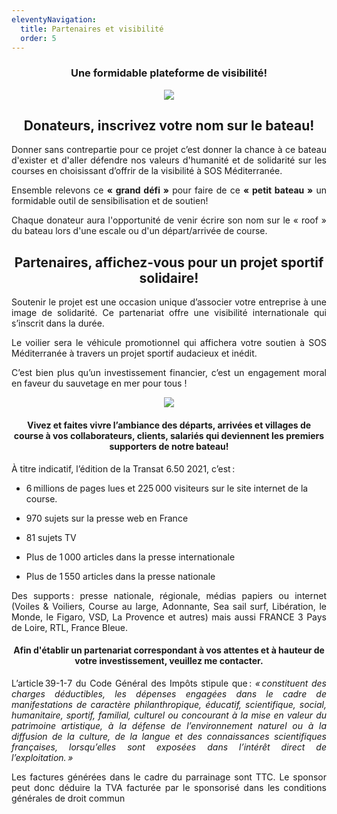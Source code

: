 ```yaml
---
eleventyNavigation:
  title: Partenaires et visibilité
  order: 5
---
```

<h3 style="text-align: center">Une formidable plateforme de visibilité!</h3><p style="text-align: center"><img src="/images/covering_ok_taille.png"></p><h2 style="text-align: center">Donateurs, inscrivez votre nom sur le bateau!</h2><p style="text-align: justify">Donner sans contrepartie pour ce projet c’est donner la chance à ce bateau d'exister et d'aller défendre nos valeurs d'humanité et de solidarité sur les courses en choisissant d’offrir de la visibilité à SOS Méditerranée.</p><p style="text-align: justify">Ensemble relevons ce <strong>«&nbsp;grand défi&nbsp;»</strong> pour faire de ce <strong>«&nbsp;petit bateau&nbsp;»</strong> un formidable outil de sensibilisation et de soutien!</p><p style="text-align: justify">Chaque donateur aura l'opportunité de venir écrire son nom sur le «&nbsp;roof&nbsp;» du bateau lors d'une escale ou d'un départ/arrivée de course.</p><h2 style="text-align: center">Partenaires, affichez-vous pour un projet sportif solidaire!</h2><p style="text-align: justify">Soutenir le projet est une occasion unique d’associer votre entreprise à une image de solidarité. Ce partenariat offre une visibilité internationale qui s’inscrit dans la durée.</p><p style="text-align: justify">Le voilier sera le véhicule promotionnel qui affichera votre soutien à SOS Méditerranée à travers un projet sportif audacieux et inédit.</p><p style="text-align: justify">C’est bien plus qu’un investissement financier, c’est un engagement moral en faveur du sauvetage en mer pour tous&nbsp;!</p><p style="text-align: center"><img src="/images/village.jpg"></p><h4 style="text-align: center">Vivez et faites vivre l’ambiance des départs, arrivées et villages de course à vos collaborateurs, clients, salariés qui deviennent les premiers supporters de notre bateau!</h4>

À titre indicatif, l’édition de la Transat 6.50 2021, c’est :

*   6 millions de pages lues et 225 000 visiteurs sur le site internet de la course.
    
*   970 sujets sur la presse web en France
    
*   81 sujets TV
    
*   Plus de 1 000 articles dans la presse internationale
    
*   Plus de 1 550 articles dans la presse nationale
    

<p style="text-align: justify">Des supports : presse nationale, régionale, médias papiers ou internet (Voiles &amp; Voiliers, Course au large, Adonnante, Sea sail surf, Libération, le Monde, le Figaro, VSD, La Provence et autres) mais aussi FRANCE 3 Pays de Loire, RTL, France Bleue.</p><h4 style="text-align: center"><strong>Afin d'établir un partenariat correspondant à vos attentes et à hauteur de votre investissement, veuillez me contacter.</strong></h4><p style="text-align: justify">L’article 39-1-7 du Code Général des Impôts stipule que : <em>« constituent des charges déductibles, les dépenses engagées dans le cadre de manifestations de caractère philanthropique, éducatif, scientifique, social, humanitaire, sportif, familial, culturel ou concourant à la mise en valeur du patrimoine artistique, à la défense de l’environnement naturel ou à la diffusion de la culture, de la langue et des connaissances scientifiques françaises, lorsqu’elles sont exposées dans l’intérêt direct de l’exploitation. »</em></p><p style="text-align: justify">Les factures générées dans le cadre du parrainage sont TTC. Le sponsor peut donc déduire la TVA facturée par le sponsorisé dans les conditions générales de droit commun</p>
